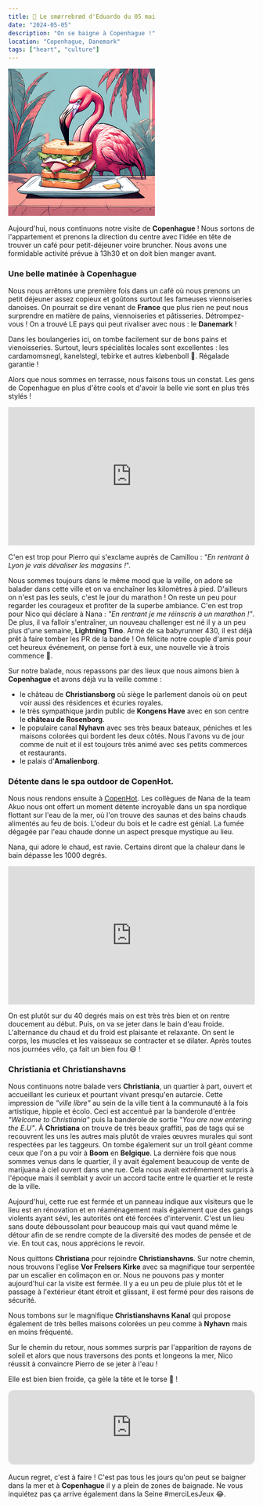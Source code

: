 ```yaml
---
title: 🥪 Le smørrebrød d'Eduardo du 05 mai
date: "2024-05-05"
description: "On se baigne à Copenhague !"
location: "Copenhague, Danemark"
tags: ["heart", "culture"]
---
```


![Smorrebrod d'Eduardo](../smorrebrod_eduardo.png)

Aujourd'hui, nous continuons notre visite de **Copenhague** ! Nous sortons de l'appartement et prenons la direction du centre avec l'idée en tête de trouver un café pour petit-déjeuner voire bruncher. Nous avons une formidable activité prévue à 13h30 et on doit bien manger avant. 

### Une belle matinée à Copenhague

Nous nous arrêtons une première fois dans un café où nous prenons un petit déjeuner assez copieux et goûtons surtout les fameuses viennoiseries danoises. On pourrait se dire venant de **France** que plus rien ne peut nous surprendre en matière de pains, viennoiseries et pâtisseries. Détrompez-vous ! On a trouvé LE pays qui peut rivaliser avec nous : le **Danemark** !

Dans les boulangeries ici, on tombe facilement sur de bons pains et vienoisseries. Surtout, leurs spécialités locales sont excellentes : les cardamomsnegl, kanelstegl, tebirke et autres kløbenboll 🤤. Régalade garantie !

Alors que nous sommes en terrasse, nous faisons tous un constat. Les gens de Copenhague en plus d'être cools et d'avoir la belle vie sont en plus très stylés !

<div style="width: 100%; height: 0; position: relative; padding-bottom: 56%;"><iframe src="https://giphy.com/embed/26ni7tlzB8bllMIi4" style="top: 0; left: 0; width: 100%; height: 100%; position: absolute; border: 0;" allowfullscreen scrolling="no" allow="encrypted-media;" class="giphy-embed"></iframe></div>

C'en est trop pour Pierro qui s'exclame auprès de Camillou : *"En rentrant à Lyon je vais dévaliser les magasins !*".

Nous sommes toujours dans le même mood que la veille, on adore se balader dans cette ville et on va enchaîner les kilomètres à pied. D'ailleurs on n'est pas les seuls, c'est le jour du marathon ! On reste un peu pour regarder les courageux et profiter de la superbe ambiance. C'en est trop pour Nico qui déclare à Nana : *"En rentrant je me réinscris à un marathon !"*. De plus, il va falloir s'entraîner, un nouveau challenger est né il y a un peu plus d'une semaine, **Lightning Tino**. Armé de sa babyrunner 430, il est déjà prêt à faire tomber les PR de la bande ! On félicite notre couple d'amis pour cet heureux événement, on pense fort à eux, une nouvelle vie à trois commence 🥰. 

Sur notre balade, nous repassons par des lieux que nous aimons bien à **Copenhague** et avons déjà vu la veille comme :
- le château de **Christiansborg** où siège le parlement danois où on peut voir aussi des résidences et écuries royales.
- le très sympathique jardin public de **Kongens Have** avec en son centre le **château de Rosenborg**.
- le populaire canal **Nyhavn** avec ses très beaux bateaux, péniches et les maisons colorées qui bordent les deux côtés. Nous l'avons vu de jour comme de nuit et il est toujours très animé avec ses petits commerces et restaurants.
- le palais d'**Amalienborg**.

### Détente dans le spa outdoor de CopenHot.

Nous nous rendons ensuite à [CopenHot](https://copenhot.com/). Les collègues de Nana de la team Akuo nous ont offert un moment détente incroyable dans un spa nordique flottant sur l'eau de la mer, où l'on trouve des saunas et des bains chauds alimentés au feu de bois. L'odeur du bois et le cadre est génial. La fumée dégagée par l'eau chaude donne un aspect presque mystique au lieu. 

Nana, qui adore le chaud, est ravie. Certains diront que la chaleur dans le bain dépasse les 1000 degrés.

<div style="width: 100%; height: 0; position: relative; padding-bottom: 56%;"><iframe src="https://giphy.com/embed/RXFiL6IR083II" style="top: 0; left: 0; width: 100%; height: 100%; position: absolute; border: 0;" allowfullscreen scrolling="no" allow="encrypted-media;" class="giphy-embed"></iframe></div>

On est plutôt sur du 40 degrés mais on est très très bien et on rentre doucement au début. Puis, on va se jeter dans le bain d'eau froide. L'alternance du chaud et du froid est plaisante et relaxante. On sent le corps, les muscles et les vaisseaux se contracter et se dilater. Après toutes nos journées vélo, ça fait un bien fou 😄 !

### Christiania et Christianshavns
Nous continuons notre balade vers **Christiania**, un quartier à part, ouvert et accueillant les curieux et pourtant vivant presqu'en autarcie. Cette impression de *"ville libre"* au sein de la ville tient à la communauté à la fois artistique, hippie et écolo. Ceci est accentué par la banderole d'entrée *"Welcome to Christiania"* puis la banderole de sortie *"You are now entering the E.U"*. À **Christiana** on trouve de très beaux graffiti, pas de tags qui se recouvrent les uns les autres mais plutôt de vraies œuvres murales qui sont respectées par les taggeurs. On tombe également sur un troll géant comme ceux que l'on a pu voir à **Boom** en **Belgique**. La dernière fois que nous sommes venus dans le quartier, il y avait également beaucoup de vente de marijuana à ciel ouvert dans une rue. Cela nous avait extrêmement surpris à l'époque mais il semblait y avoir un accord tacite entre le quartier et le reste de la ville.

Aujourd'hui, cette rue est fermée et un panneau indique aux visiteurs que le lieu est en rénovation et en réaménagement mais également que des gangs violents ayant sévi, les autorités ont été forcées d'intervenir. C'est un lieu sans doute déboussolant pour beaucoup mais qui vaut quand même le détour afin de se rendre compte de la diversité des modes de pensée et de vie. En tout cas, nous apprécions le revoir.

Nous quittons **Christiana** pour rejoindre **Christianshavns**. Sur notre chemin, nous trouvons l'eglise **Vor Frelsers Kirke** avec sa magnifique tour serpentée par un escalier en colimaçon en or. Nous ne pouvons pas y monter aujourd'hui car la visite est fermée. Il y a eu un peu de pluie plus tôt et le passage à l'extérieur étant étroit et glissant, il est fermé pour des raisons de sécurité.

Nous tombons sur le magnifique **Christianshavns Kanal** qui propose également de très belles maisons colorées un peu comme à **Nyhavn** mais en moins fréquenté.

Sur le chemin du retour, nous sommes surpris par l'apparition de rayons de soleil et alors que nous traversons des ponts et longeons la mer, Nico réussit à convaincre Pierro de se jeter à l'eau !

Elle est bien bien froide, ça gèle la tête et le torse 🥶 !

<iframe style="border-radius:12px" src="https://open.spotify.com/embed/track/6JIC3hbC28JZKZ8AlAqX8h?utm_source=generator" width="100%" height="152" frameBorder="0" allow="autoplay; clipboard-write; encrypted-media; picture-in-picture" loading="lazy"></iframe>

Aucun regret, c'est à faire ! C'est pas tous les jours qu'on peut se baigner dans la mer et à **Copenhague** il y a plein de zones de baignade. Ne vous inquiétez pas ça arrive également dans la Seine #merciLesJeux 😂.
